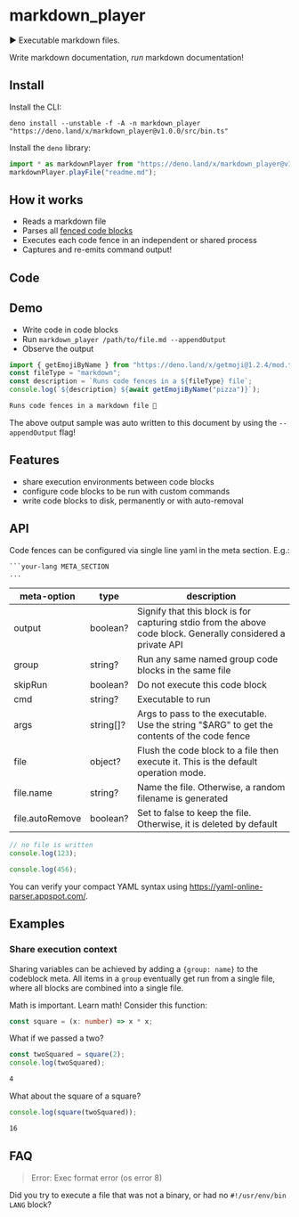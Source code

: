 # markdown_player

▶️ Executable markdown files.

Write markdown documentation, _run_ markdown documentation!

## Install

Install the CLI:

`deno install --unstable -f -A -n markdown_player "https://deno.land/x/markdown_player@v1.0.0/src/bin.ts"`

Install the `deno` library:

```ts {skipRun: true}
import * as markdownPlayer from "https://deno.land/x/markdown_player@v1.0.0/src/mod.ts";
markdownPlayer.playFile("readme.md");
```

## How it works

- Reads a markdown file
- Parses all
  [fenced code blocks](https://www.markdownguide.org/extended-syntax/#fenced-code-blocks)
- Executes each code fence in an independent or shared process
- Captures and re-emits command output!

## Code

## Demo

- Write code in code blocks
- Run `markdown_player /path/to/file.md --appendOutput`
- Observe the output

```ts
import { getEmojiByName } from "https://deno.land/x/getmoji@1.2.4/mod.ts";
const fileType = "markdown";
const description = `Runs code fences in a ${fileType} file`;
console.log(`${description} ${await getEmojiByName("pizza")}`);
```

```txt {skipRun: true, output: true}
Runs code fences in a markdown file 🍕
```

The above output sample was auto written to this document by using the
`--appendOutput` flag!

## Features

- share execution environments between code blocks
- configure code blocks to be run with custom commands
- write code blocks to disk, permanently or with auto-removal

## API

Code fences can be configured via single line yaml in the meta section. E.g.:

````txt
```your-lang META_SECTION
...
````

| meta-option     | type      | description                                                                                                  |
| --------------- | --------- | ------------------------------------------------------------------------------------------------------------ |
| output          | boolean?  | Signify that this block is for capturing stdio from the above code block. Generally considered a private API |
| group           | string?   | Run any same named group code blocks in the same file                                                        |
| skipRun         | boolean?  | Do not execute this code block                                                                               |
| cmd             | string?   | Executable to run                                                                                            |
| args            | string[]? | Args to pass to the executable. Use the string "$ARG" to get the contents of the code fence                  |
| file            | object?   | Flush the code block to a file then execute it. This is the default operation mode.                          |
| file.name       | string?   | Name the file. Otherwise, a random filename is generated                                                     |
| file.autoRemove | boolean?  | Set to false to keep the file. Otherwise, it is deleted by default                                           |

```js {cmd: node, args: ["--eval", $ARG]}
// no file is written
console.log(123);
```

```js {file: {name: 456-demo.js, autoRemove: false}, cmd: node}
console.log(456);
```

You can verify your compact YAML syntax using
https://yaml-online-parser.appspot.com/.

## Examples

### Share execution context

Sharing variables can be achieved by adding a `{group: name}` to the codeblock
meta. All items in a `group` eventually get run from a single file, where all
blocks are combined into a single file.

Math is important. Learn math! Consider this function:

```ts {group: group_demo}
const square = (x: number) => x * x;
```

What if we passed a two?

```ts {group: group_demo}
const twoSquared = square(2);
console.log(twoSquared);
```

```txt {skipRun: true, output: true}
4
```

What about the square of a square?

```ts {group: group_demo}
console.log(square(twoSquared));
```

```txt {skipRun: true, output: true}
16
```

## FAQ

> Error: Exec format error (os error 8)

Did you try to execute a file that was not a binary, or had no
`#!/usr/env/bin LANG` block?
